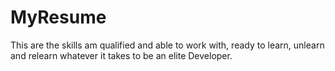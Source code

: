# MyResume
This are the skills am qualified and able to work with, ready to learn, unlearn and relearn whatever it takes to be an elite Developer.
